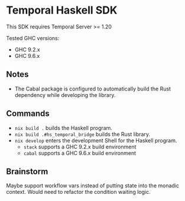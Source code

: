 # Temporal Haskell SDK

This SDK requires Temporal Server >= 1.20

Tested GHC versions:

- GHC 9.2.x
- GHC 9.6.x

## Notes

- The Cabal package is configured to automatically build the Rust dependency while developing the library.

## Commands

- `nix build .` builds the Haskell program.
- `nix build .#hs_temporal_bridge` builds the Rust library.
- `nix develop` enters the development Shell for the Haskell program.
  - `stack` supports a GHC 9.2.x build environment
  - `cabal` supports a GHC 9.6.x build environment

## Brainstorm

Maybe support workflow vars instead of putting state into the monadic context. Would need to refactor the condition waiting logic.